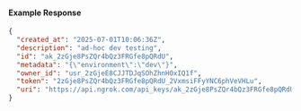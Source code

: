 <!-- Code generated for API Clients. DO NOT EDIT. -->

#### Example Response

```json
{
  "created_at": "2025-07-01T10:06:36Z",
  "description": "ad-hoc dev testing",
  "id": "ak_2zGje8PsZQr4bQz3FRGfe8pQRdU",
  "metadata": "{\"environment\":\"dev\"}",
  "owner_id": "usr_2zGjeE8CJJTDJqSOhZhnH0xIQ1f",
  "token": "2zGje8PsZQr4bQz3FRGfe8pQRdU_2VxmsiFFyYNC6phVeVHLu",
  "uri": "https://api.ngrok.com/api_keys/ak_2zGje8PsZQr4bQz3FRGfe8pQRdU"
}
```

